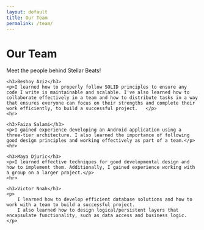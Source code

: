 ```yaml
---
layout: default
title: Our Team
permalink: /team/
---
```


<link rel="stylesheet" href="{{ '/team.css' | relative_url }}">

<div class="team-container">
    <h1>Our Team</h1>
    <p class="team-intro">Meet the people behind Stellar Beats!</p>

    <h3>Beshoy Aziz</h3>
    <p>I learned how to properly follow SOLID principles to ensure any code I write is maintainable and scalable. I've also learned how to collaborate effectively in a team and how to distribute tasks in a way that ensures everyone can focus on their strengths and complete their work efficiently, to build a successful project.   </p>
    <hr>

    <h3>Faiza Salami</h3>
    <p>I gained experience developing an Android application using a three-tier architecture. I also learned the importance of following good design principles and working effectively as part of a team.</p>
    <hr>

    <h3>Maya Djuric</h3>
    <p>I learned effective techniques for good developmental design and how to implement them. Additionally, I gained experience working with a group on a larger project.</p>
    <hr>

    <h3>Victor Nnah</h3>
    <p>
        I learned how to develop efficient database solutions and how to work with a team to build a successful project. 
        I also learned how to design logical/persistent layers that encapsulate functionality, such as data access and business logic.
    </p>
</div>
